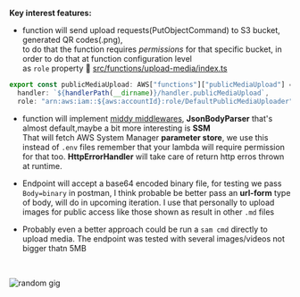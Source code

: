 **Key interest features:**

- function will send upload requests(PutObjectCommand) to S3 bucket, generated QR codes(.png),  
  to do that the function requires _permissions_ for that specific bucket, in order to do that at function configuration level  
  as `role` property 👀 [src/functions/upload-media/index.ts](src/functions/upload-media/index.ts)

```ts
export const publicMediaUpload: AWS["functions"]["publicMediaUpload"] = {
  handler: `${handlerPath(__dirname)}/handler.publicMediaUpload`,
  role: "arn:aws:iam::${aws:accountId}:role/DefaultPublicMediaUploader",
```

- function will implement [middy middlewares](https://middy.js.org/docs/), **JsonBodyParser** that's almost default,maybe a bit more interesting is **SSM**  
  That will fetch AWS System Manager **parameter store**, we use this instead of `.env` files remember that your lambda will require permission for that too. **HttpErrorHandler** will take care of return http erros thrown at runtime.

- Endpoint will accept a base64 encoded binary file, for testing we pass `Body=binary` in postman, I think
  probable be better pass an **url-form** type of body, will do in upcoming iteration. I use that personally to upload images for public access like those shown as result in other `.md` files

- Probably even a better approach could be run a `sam cmd` directly to upload media. The endpoint was tested with several images/videos not bigger thatn 5MB

<br />  

![random gig](https://losormorpino-public-media.s3.us-east-2.amazonaws.com/2f00xtt.gif)
